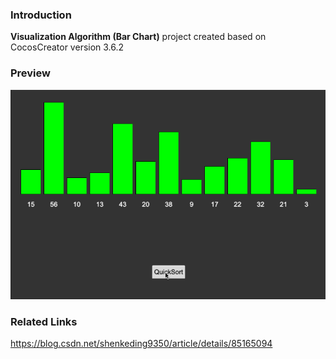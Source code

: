 ### Introduction
**Visualization Algorithm (Bar Chart)** project created based on CocosCreator version 3.6.2

### Preview
![image](../../../gif/202211/2022111001.gif)

### Related Links
https://blog.csdn.net/shenkeding9350/article/details/85165094